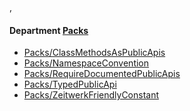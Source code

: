 ,<!-- START_COP_LIST -->
#### Department [Packs](cops_packs.md)

* [Packs/ClassMethodsAsPublicApis](cops_packs.md#packsclassmethodsaspublicapis)
* [Packs/NamespaceConvention](cops_packs.md#packsnamespaceconvention)
* [Packs/RequireDocumentedPublicApis](cops_packs.md#packsrequiredocumentedpublicapis)
* [Packs/TypedPublicApi](cops_packs.md#packstypedpublicapi)
* [Packs/ZeitwerkFriendlyConstant](cops_packs.md#packszeitwerkfriendlyconstant)

<!-- END_COP_LIST -->
